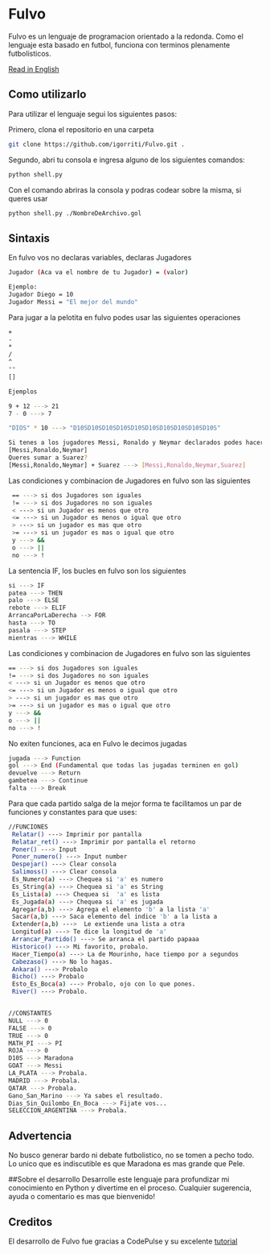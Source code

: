 # Fulvo

Fulvo es un lenguaje de programacion orientado a la redonda. Como el lenguaje esta basado en futbol, funciona con terminos plenamente futbolisticos.

[Read in English](https://github.com/igorriti/Fulvo/blob/main/readmeEN.md)
## Como utilizarlo

Para utilizar el lenguaje segui los siguientes pasos:

Primero, clona el repositorio en una carpeta
  ```bash
  git clone https://github.com/igorriti/Fulvo.git .
  ```
Segundo, abri tu consola e ingresa alguno de los siguientes comandos:
  ```bash
  python shell.py
  ```
Con el comando abriras la consola y podras codear sobre la misma, si queres usar
  ```bash
  python shell.py ./NombreDeArchivo.gol
  ```
 
 ## Sintaxis
 
 En fulvo vos no declaras variables, declaras Jugadores
 
  ```bash
 Jugador (Aca va el nombre de tu Jugador) = (valor)

 Ejemplo:
 Jugador Diego = 10
 Jugador Messi = "El mejor del mundo"
  ```
 
Para jugar a la pelotita en fulvo podes usar las siguientes operaciones
 
  ```bash
 +
 -
 *
 /
 ^
 ""
 []

 Ejemplos

 9 + 12 ---> 21
 7 - 0 ---> 7

 "DIOS" * 10 ---> "D10SD10SD10SD10SD10SD10SD10SD10SD10SD10S"

 Si tenes a los jugadores Messi, Ronaldo y Neymar declarados podes hacer una lista de ellos asi
 [Messi,Ronaldo,Neymar]
 Queres sumar a Suarez?
 [Messi,Ronaldo,Neymar] + Suarez ---> [Messi,Ronaldo,Neymar,Suarez]
   ```
 
Las condiciones y combinacion de Jugadores en fulvo son las siguientes
```bash
 == ---> si dos Jugadores son iguales
 != ---> si dos Jugadores no son iguales
 < ---> si un Jugador es menos que otro
 <= ---> si un Jugador es menos o igual que otro
 > ---> si un jugador es mas que otro
 >= ---> si un jugador es mas o igual que otro
 y ---> &&
 o ---> ||
 no ---> !
 ``` 
 
 La sentencia IF, los bucles en fulvo son los siguientes
  ```bash
 si ---> IF
 patea ---> THEN
 palo ---> ELSE
 rebote ---> ELIF
 ArrancaPorLaDerecha --> FOR
 hasta ---> TO
 pasala ---> STEP
 mientras ---> WHILE
   ```
 
Las condiciones y combinacion de Jugadores en fulvo son las siguientes
   ```bash
 == ---> si dos Jugadores son iguales
 != ---> si dos Jugadores no son iguales
 < ---> si un Jugador es menos que otro
 <= ---> si un Jugador es menos o igual que otro
 > ---> si un jugador es mas que otro
 >= ---> si un jugador es mas o igual que otro
 y ---> &&
 o ---> ||
 no ---> !
   ```
 No exiten funciones, aca en Fulvo le decimos jugadas
```bash
jugada ---> Function
gol ---> End (Fundamental que todas las jugadas terminen en gol)
devuelve ---> Return
gambetea ---> Continue
falta ---> Break
```
 
 Para que cada partido salga de la mejor forma te facilitamos un par de funciones y constantes para que uses:
  ```bash
//FUNCIONES
   Relatar() ---> Imprimir por pantalla
   Relatar_ret() ---> Imprimir por pantalla el retorno
   Poner() ---> Input
   Poner_numero() ---> Input number
   Despejar() ---> Clear consola
   Salimoss() ---> Clear consola
   Es_Numero(a) ---> Chequea si 'a' es numero
   Es_String(a) ---> Chequea si 'a' es String
   Es_Lista(a) ---> Chequea si  'a' es lista
   Es_Jugada(a) ---> Chequea si 'a' es jugada
   Agregar(a,b) ---> Agrega el elemento 'b' a la lista 'a'
   Sacar(a,b) ---> Saca elemento del indice 'b' a la lista a
   Extender(a,b) --->  Le extiende una lista a otra
   Longitud(a) ---> Te dice la longitud de 'a'
   Arrancar_Partido() ---> Se arranca el partido papaaa
   Historico() ---> Mi favorito, probalo.
   Hacer_Tiempo(a) ---> La de Mourinho, hace tiempo por a segundos
   Cabezaso() ---> No lo hagas.
   Ankara() ---> Probalo
   Bicho() ---> Probalo
   Esto_Es_Boca(a) ---> Probalo, ojo con lo que pones.
   River() ---> Probalo.


//CONSTANTES
  NULL ---> 0
  FALSE ---> 0
  TRUE ---> 0
  MATH_PI ---> PI
  ROJA ---> 0
  D10S ---> Maradona
  GOAT ---> Messi
  LA_PLATA ---> Probala.
  MADRID ---> Probala.
  QATAR ---> Probala.
  Gano_San_Marino ---> Ya sabes el resultado.
  Dias_Sin_Quilombo_En_Boca ---> Fijate vos...
  SELECCION_ARGENTINA ---> Probala.
  ```
## Advertencia

No busco generar bardo ni debate futbolistico, no se tomen a pecho todo. Lo unico que es indiscutible es que Maradona es mas grande que Pele.

##Sobre el desarrollo
Desarrolle este lenguaje para profundizar mi conocimiento en Python y divertime en el proceso. Cualquier sugerencia, ayuda o comentario es mas que bienvenido!

## Creditos
El desarrollo de Fulvo fue gracias a CodePulse y su excelente [tutorial](https://www.youtube.com/watch?v=Eythq9848Fg&list=PLZQftyCk7_SdoVexSmwy_tBgs7P0b97yD)

